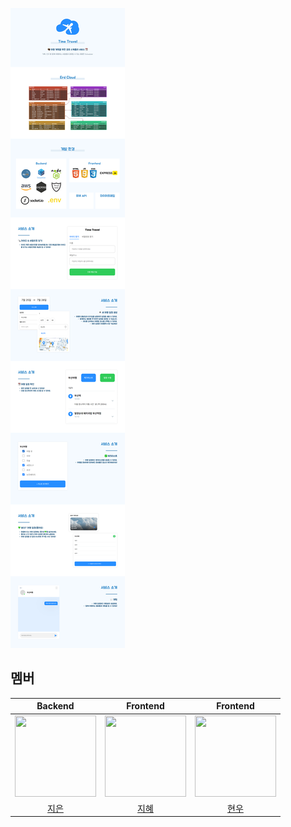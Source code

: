 ![프로젝트 설명](thrip.png)



## 멤버

|                                           Backend                                            |                                          Frontend                                          |                                          Frontend                                          | 
| :------------------------------------------------------------------------------------------: | :----------------------------------------------------------------------------------------: | :----------------------------------------------------------------------------------------: | 
|  <img src="https://avatars.githubusercontent.com/u/154851961?v=1" width="130" height="130">  | <img src="https://avatars.githubusercontent.com/u/154851823?v=4" width="130" height="130"> | <img src="https://avatars.githubusercontent.com/u/128956058?v=4" width="130" height="130"> |
|                               [지은](https://github.com/cje206)                              |                              [지혜](https://github.com/Jihye8)                              |                           [현우](https://github.com/hyunwoostart)                          |     
